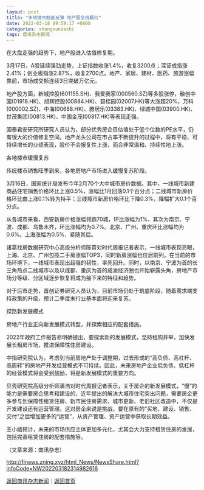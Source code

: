 ```yaml
---
layout: post
title: "多地楼市触底反弹 地产股全线飘红"
date: 2022-03-18 09:59:17 +0800
categories: shangxunzazhi
tags: 商讯杂志新闻
---
```

<p>在大盘走强的趋势下，地产股进入估值修复期。</p>
 <p>3月17日，A股延续强劲走势，上证指数收涨1.4%，收复3200点；深证成指涨2.41%；创业板指涨2.87%，收复2700点。地产、家居、建材、医药、旅游涨幅靠前，市场成交额连续3日突破万亿元。</p>
 <p>地产股方面，新城控股(601155.SH)、我爱我家(000560.SZ)等多股涨停，融创中国(01918.HK)、旭辉控股(00884.HK)、碧桂园(02007.HK)等大涨超20%，万科(000002.SZ)、中海(00688.HK)、雅居乐(03383.HK)、绿城中国(03900.HK)、世茂集团(00813.HK)、中国金茂(00817.HK)等表现走强。</p>
 <p>国泰君安研究所研究人员认为，部分优秀房企目估值处于低个位数的PE水平，仍有很大的价值修复空间。地产龙头公司在市占率不断提升的过程中，将有平稳、可持续增长的业绩表现，股价不会报复性上涨，而会非常温和、持续性地上涨。</p>
 <p>各地楼市缓慢复苏</p>
 <p>传统楼市销售旺季到来，各地房地产市场进入缓慢复苏阶段。</p>
 <p>3月16日，国家统计局发布今年2月70个大中城市房价数据。其中，一线城市新建商品住宅销售价格环比上涨0.5%，涨幅比1月回落0.1个百分点；二线城市新房价格环比由上涨0.1%转为持平；三线城市新房价格环比下降0.3%，降幅扩大0.1个百分点。</p>
 <p>从各城市来看，西安新房价格涨幅领跑70城，环比涨幅为1%，其次为南京、宁波、成都、乌鲁木齐，环比涨幅均为0.7%。北京、广州、重庆环比涨幅均为0.6%。上海涨幅为0.5%，紧随其后。</p>
 <p>诸葛找房数据研究中心高级分析师陈霄对时代周报记者表示，一线城市表现亮眼，上海、北京、广州包揽二手房涨幅TOP3，同时新房涨幅也位居前列。在当前的市场环境下，一线城市表现出超强的韧性，率先回升。同时，以南京、宁波为首的长三角热点二线城市以及以成都、重庆为首的成渝经济圈也开始崭露头角，房地产市场分等级、分区域逐步恢复将成为接下来的特征和趋势。</p>
 <p>对于后市走势，首创证券研究人员认为，目前市场仍处于筑底阶段，随着需求端支持政策的升级，预计二季度末行业基本面将迎来复苏。</p>
 <p>探路新发展模式</p>
 <p>房地产行业正向新发展模式转型，并探索相应的配套措施。</p>
 <p>2022年政府工作报告亦明确提出，要探索新的发展模式，坚持租购并举，加快发展长租房市场，推进保障性住房建设。</p>
 <p>中指研究院认为，考虑到当前房地产处于调整期，过去形成的“高负债、高杠杆、高周转”的房地产开发经营模式不可持续。因此，未来房地产企业低负债、低杠杆的经营模式将会受到鼓励，将是新发展模式的重要方向。</p>
 <p>贝壳研究院高级分析师潘浩对时代周报记者表示，关于房企的新发展模式，“慢”的能力是需要房企思考和建设的，近年提出的解决大城市住宅突出问题，需要房企更多参与到保障性租赁住房、新市民住房需求、城市更新、老旧社区改造中，不仅是开发建设还有运营管理。这对房企来说是挑战，要在原有的“买地、建设、销售、交付”之后增加更多的“运营”，从资产管理、资产运营中获取长期效益。</p>
 <p>王小嫱预计，未来的市场供应主体更加多元化，尤其会大力支持租赁住房的发展，包括完善租赁住房的配套措施等。</p><p class="em_media">（文章来源：商讯杂志）</p>

<http://finews.zning.xyz/html_News/NewsShare.html?infoCode=NW202203182314982616>

[返回商讯杂志新闻](//finews.withounder.com/category/shangxunzazhi.html)｜[返回首页](//finews.withounder.com/)